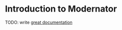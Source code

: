 # Introduction to Modernator

TODO: write [great documentation](http://jacobian.org/writing/what-to-write/)

